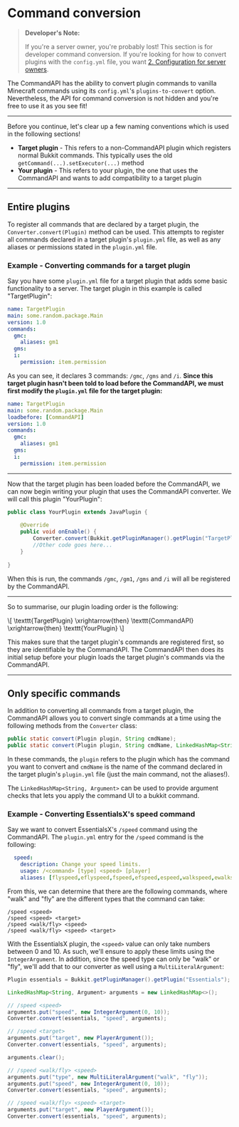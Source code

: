 # Command conversion

> **Developer's Note:**
>
> If you're a server owner, you're probably lost! This section is for developer command conversion. If you're looking for how to convert plugins with the `config.yml` file, you want [2. Configuration for server owners](./config.md#command-conversion).

The CommandAPI has the ability to convert plugin commands to vanilla Minecraft commands using its `config.yml`'s `plugins-to-convert` option. Nevertheless, the API for command conversion is not hidden and you're free to use it as you see fit!

-----

Before you continue, let's clear up a few naming conventions which is used in the following sections!

- **Target plugin** - This refers to a non-CommandAPI plugin which registers normal Bukkit commands. This typically uses the old `getCommand(...).setExecutor(...)` method
- **Your plugin** - This refers to your plugin, the one that uses the CommandAPI and wants to add compatibility to a target plugin

-----

## Entire plugins

To register all commands that are declared by a target plugin, the `Converter.convert(Plugin)` method can be used. This attempts to register all commands declared in a target plugin's `plugin.yml` file, as well as any aliases or permissions stated in the `plugin.yml` file.

<div class="example">

### Example - Converting commands for a target plugin

Say you have some `plugin.yml` file for a target plugin that adds some basic functionality to a server. The target plugin in this example is called "TargetPlugin":

```yaml
name: TargetPlugin
main: some.random.package.Main
version: 1.0
commands:
  gmc:
    aliases: gm1
  gms:
  i:
    permission: item.permission
```

As you can see, it declares 3 commands: `/gmc`, `/gms` and `/i`. **Since this target plugin hasn't been told to load before the CommandAPI, we must first modify the `plugin.yml` file for the target plugin:**

```yaml
name: TargetPlugin
main: some.random.package.Main
loadbefore: [CommandAPI]
version: 1.0
commands:
  gmc:
    aliases: gm1
  gms:
  i:
    permission: item.permission
```

-----

Now that the target plugin has been loaded before the CommandAPI, we can now begin writing your plugin that uses the CommandAPI converter. We will call this plugin "YourPlugin":

```java
public class YourPlugin extends JavaPlugin {
    
    @Override
    public void onEnable() {
        Converter.convert(Bukkit.getPluginManager().getPlugin("TargetPlugin"));
        //Other code goes here...
    }
    
}
```

When this is run, the commands `/gmc`, `/gm1`, `/gms` and `/i` will all be registered by the CommandAPI.

-----

So to summarise, our plugin loading order is the following:

\\[ \texttt{TargetPlugin} \xrightarrow{then} \texttt{CommandAPI} \xrightarrow{then} \texttt{YourPlugin} \\]

This makes sure that the target plugin's commands are registered first, so they are identifiable by the CommandAPI. The CommandAPI then does its initial setup before your plugin loads the target plugin's commands via the CommandAPI.

</div>

-----

## Only specific commands

In addition to converting all commands from a target plugin, the CommandAPI allows you to convert single commands at a time using the following methods from the `Converter` class:

```java
public static convert(Plugin plugin, String cmdName);
public static convert(Plugin plugin, String cmdName, LinkedHashMap<String, Argument> arguments);
```

In these commands, the `plugin` refers to the plugin which has the command you want to convert and `cmdName` is the name of the command declared in the target plugin's `plugin.yml` file (just the main command, not the aliases!).

The `LinkedHashMap<String, Argument>` can be used to provide argument checks that lets you apply the command UI to a bukkit command.

<div class="example">

### Example - Converting EssentialsX's speed command

Say we want to convert EssentialsX's `/speed` command using the CommandAPI. The `plugin.yml` entry for the `/speed` command is the following:

```yaml
  speed:
    description: Change your speed limits.
    usage: /<command> [type] <speed> [player]
    aliases: [flyspeed,eflyspeed,fspeed,efspeed,espeed,walkspeed,ewalkspeed,wspeed,ewspeed]
```

From this, we can determine that there are the following commands, where "walk" and "fly" are the different types that the command can take:

```
/speed <speed>
/speed <speed> <target>
/speed <walk/fly> <speed>
/speed <walk/fly> <speed> <target>
```

With the EssentialsX plugin, the `<speed>` value can only take numbers between 0 and 10. As such, we'll ensure to apply these limits using the `IntegerArgument`. In addition, since the speed type can only be "walk" or "fly", we'll add that to our converter as well using a `MultiLiteralArgument`:

```java
Plugin essentials = Bukkit.getPluginManager().getPlugin("Essentials");

LinkedHashMap<String, Argument> arguments = new LinkedHashMap<>();

// /speed <speed>
arguments.put("speed", new IntegerArgument(0, 10));
Converter.convert(essentials, "speed", arguments);

// /speed <target>
arguments.put("target", new PlayerArgument());
Converter.convert(essentials, "speed", arguments);

arguments.clear();

// /speed <walk/fly> <speed>
arguments.put("type", new MultiLiteralArgument("walk", "fly"));
arguments.put("speed", new IntegerArgument(0, 10));
Converter.convert(essentials, "speed", arguments);

// /speed <walk/fly> <speed> <target>
arguments.put("target", new PlayerArgument());
Converter.convert(essentials, "speed", arguments);

```

</div>
